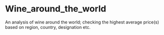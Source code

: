 # Wine_around_the_world
An analysis of wine around the world; checking the highest average price(s) based on region, country, designation etc. 
